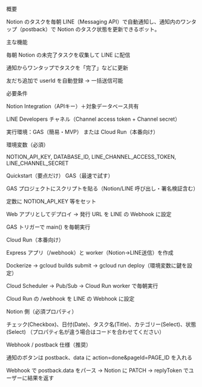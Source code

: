 概要

Notion のタスクを毎朝 LINE（Messaging API）で自動通知し、通知内のワンタップ（postback）で Notion のタスク状態を更新できるボット。

主な機能

毎朝 Notion の未完了タスクを収集して LINE に配信

通知からワンタップでタスクを「完了」などに更新

友だち追加で userId を自動登録 → 一括送信可能

必要条件

Notion Integration（APIキー）＋対象データベース共有

LINE Developers チャネル（Channel access token + Channel secret）

実行環境：GAS（簡易・MVP） または Cloud Run（本番向け）

環境変数（必須）

NOTION_API_KEY, DATABASE_ID, LINE_CHANNEL_ACCESS_TOKEN, LINE_CHANNEL_SECRET

Quickstart（要点だけ）
GAS（最速で試す）

GAS プロジェクトにスクリプトを貼る（Notion/LINE 呼び出し・署名検証含む）

定数に NOTION_API_KEY 等をセット

Web アプリとしてデプロイ → 発行 URL を LINE の Webhook に設定

GAS トリガーで main() を毎朝実行

Cloud Run（本番向け）

Express アプリ（/webhook）と worker（Notion→LINE送信）を作成

Dockerize → gcloud builds submit → gcloud run deploy（環境変数に鍵を設定）

Cloud Scheduler → Pub/Sub → Cloud Run worker で毎朝実行

Cloud Run の /webhook を LINE の Webhook に設定

Notion 側（必須プロパティ）

チェック(Checkbox)、日付(Date)、タスク名(Title)、カテゴリー(Select)、状態(Select)
（プロパティ名が違う場合はコードを合わせてください）

Webhook / postback 仕様（推奨）

通知のボタンは postback、data に action=done&pageId=PAGE_ID を入れる

Webhook で postback.data をパース → Notion に PATCH → replyToken でユーザーに結果を返す